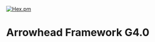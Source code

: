 [![Hex.pm](https://img.shields.io/hexpm/l/plug.svg?colorB=green)](https://github.com/arrowhead-f/core-java/blob/master/LICENSE)

# Arrowhead Framework G4.0
